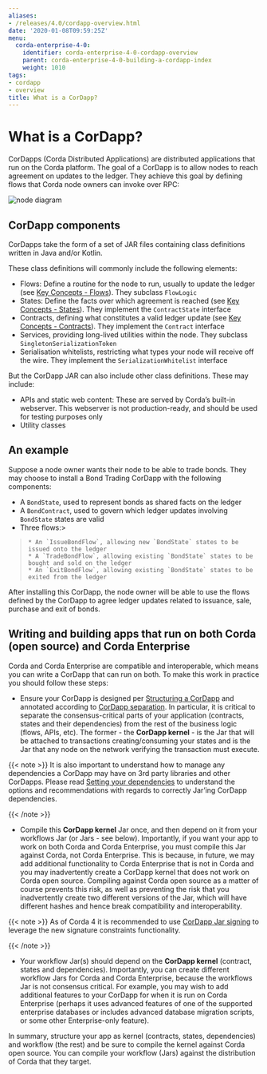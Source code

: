 ```yaml
---
aliases:
- /releases/4.0/cordapp-overview.html
date: '2020-01-08T09:59:25Z'
menu:
  corda-enterprise-4-0:
    identifier: corda-enterprise-4-0-cordapp-overview
    parent: corda-enterprise-4-0-building-a-cordapp-index
    weight: 1010
tags:
- cordapp
- overview
title: What is a CorDapp?
---
```



# What is a CorDapp?

CorDapps (Corda Distributed Applications) are distributed applications that run on the Corda platform. The goal of a
CorDapp is to allow nodes to reach agreement on updates to the ledger. They achieve this goal by defining flows that
Corda node owners can invoke over RPC:

![node diagram](/en/images/node-diagram.png "node diagram")

## CorDapp components

CorDapps take the form of a set of JAR files containing class definitions written in Java and/or Kotlin.

These class definitions will commonly include the following elements:


* Flows: Define a routine for the node to run, usually to update the ledger
(see [Key Concepts - Flows](key-concepts-flows.md)). They subclass `FlowLogic`
* States: Define the facts over which agreement is reached (see [Key Concepts - States](key-concepts-states.md)).
They implement the `ContractState` interface
* Contracts, defining what constitutes a valid ledger update (see
[Key Concepts - Contracts](key-concepts-contracts.md)). They implement the `Contract` interface
* Services, providing long-lived utilities within the node. They subclass `SingletonSerializationToken`
* Serialisation whitelists, restricting what types your node will receive off the wire. They implement the
`SerializationWhitelist` interface

But the CorDapp JAR can also include other class definitions. These may include:


* APIs and static web content: These are served by Corda’s built-in webserver. This webserver is not
production-ready, and should be used for testing purposes only
* Utility classes


## An example

Suppose a node owner wants their node to be able to trade bonds. They may choose to install a Bond Trading CorDapp with
the following components:


* A `BondState`, used to represent bonds as shared facts on the ledger
* A `BondContract`, used to govern which ledger updates involving `BondState` states are valid
* Three flows:> 
> 
>     * An `IssueBondFlow`, allowing new `BondState` states to be issued onto the ledger
>     * A `TradeBondFlow`, allowing existing `BondState` states to be bought and sold on the ledger
>     * An `ExitBondFlow`, allowing existing `BondState` states to be exited from the ledger




After installing this CorDapp, the node owner will be able to use the flows defined by the CorDapp to agree ledger
updates related to issuance, sale, purchase and exit of bonds.


## Writing and building apps that run on both Corda (open source) and Corda Enterprise

Corda and Corda Enterprise are compatible and interoperable, which means you can write a CorDapp that can run on both.
To make this work in practice you should follow these steps:


* Ensure your CorDapp is designed per [Structuring a CorDapp](writing-a-cordapp.md) and annotated according to [CorDapp separation](cordapp-build-systems.md#cordapp-separation-ref).
In particular, it is critical to separate the consensus-critical parts of your application (contracts, states and their dependencies) from
the rest of the business logic (flows, APIs, etc).
The former - the **CorDapp kernel** - is the Jar that will be attached to transactions creating/consuming your states and is the Jar
that any node on the network verifying the transaction must execute.

{{< note >}}
It is also important to understand how to manage any dependencies a CorDapp may have on 3rd party libraries and other CorDapps.
Please read [Setting your dependencies](cordapp-build-systems.md#cordapp-dependencies-ref) to understand the options and recommendations with regards to correctly Jar’ing CorDapp dependencies.

{{< /note >}}

* Compile this **CorDapp kernel** Jar once, and then depend on it from your workflows Jar (or Jars - see below). Importantly, if
you want your app to work on both Corda and Corda Enterprise, you must compile this Jar against Corda, not Corda Enterprise.
This is because, in future, we may add additional functionality to Corda Enterprise that is not in Corda and you may inadvertently create a
CorDapp kernel that does not work on Corda open source. Compiling against Corda open source as a matter of course prevents this risk, as well
as preventing the risk that you inadvertently create two different versions of the Jar, which will have different hashes and hence break compatibility
and interoperability.

{{< note >}}
As of Corda 4 it is recommended to use [CorDapp Jar signing](cordapp-build-systems.md#cordapp-build-system-signing-cordapp-jar-ref) to leverage the new signature constraints functionality.

{{< /note >}}

* Your workflow Jar(s) should depend on the **CorDapp kernel** (contract, states and dependencies). Importantly, you can create different workflow
Jars for Corda and Corda Enterprise, because the workflows Jar is not consensus critical. For example, you may wish to add additional features
to your CorDapp for when it is run on Corda Enterprise (perhaps it uses advanced features of one of the supported enterprise databases or includes
advanced database migration scripts, or some other Enterprise-only feature).

In summary, structure your app as kernel (contracts, states, dependencies) and workflow (the rest) and be sure to compile the kernel
against Corda open source. You can compile your workflow (Jars) against the distribution of Corda that they target.

